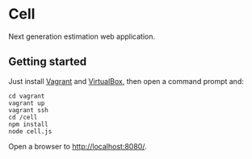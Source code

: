 Cell
====

Next generation estimation web application.

Getting started
---------------

Just install [Vagrant](http://www.vagrantup.com/) and [VirtualBox](https://www.virtualbox.org/), then open a command prompt and:

	cd vagrant
	vagrant up
	vagrant ssh
	cd /cell
	npm install
	node cell.js
	
Open a browser to [http://localhost:8080/](http://localhost:8080/).